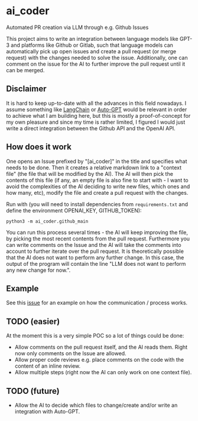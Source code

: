 
# ai_coder
Automated PR creation via LLM through e.g. Github Issues

This project aims to write an integration between language models like GPT-3 and platforms like Github or Gitlab, such that language models can automatically pick up open issues and create a pull request (or merge request) with the changes needed to solve the issue. Additionally, one can comment on the issue for the AI to further improve the pull request until it can be merged.

## Disclaimer

It is hard to keep up-to-date with all the advances in this field nowadays. I assume something like [LangChain](https://python.langchain.com/en/latest/index.html) or [Auto-GPT](https://github.com/Significant-Gravitas/Auto-GPT) would be relevant in order to achieve what I am building here, but this is mostly a proof-of-concept for my own pleasure and since my time is rather limited, I figured I would just write a direct integration between the Github API and the OpenAI API.

## How does it work

One opens an Issue prefixed by "[ai_coder]" in the title and specifies what needs to be done. Then it creates a relative markdown link to a "context file" (the file that will be modified by the AI). The AI will then pick the contents of this file (if any, an empty file is also fine to start with - I want to avoid the complexities of the AI deciding to write new files, which ones and how many, etc), modify the file and create a pull request with the changes.

Run with (you will need to install dependencies from `requirements.txt` and define the environment OPENAI_KEY, GITHUB_TOKEN):

```
python3 -m ai_coder.github_main
```

You can run this process several times - the AI will keep improving the file, by picking the most recent contents from the pull request. Furthermore you can write comments on the Issue and the AI will take the comments into account to further iterate over the pull request. It is theoretically possible that the AI does not want to perform any further change. In this case, the output of the program will contain the line "LLM does not want to perform any new change for now.".

## Example

See this [issue](https://github.com/pereferrera/ai_coder/issues/7) for an example on how the communication / process works.

## TODO (easier)

At the moment this is a very simple POC so a lot of things could be done:
* Allow comments on the pull request itself, and the AI reads them. Right now only comments on the Issue are allowed.
* Allow proper code reviews e.g. place comments on the code with the content of an inline review.
* Allow multiple steps (right now the AI can only work on one context file).

## TODO (future)

* Allow the AI to decide which files to change/create and/or write an integration with Auto-GPT.